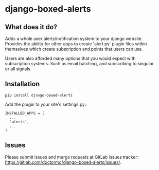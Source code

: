 # django-boxed-alerts

## What does it do?

Adds a whole user alerts/notification system to your django website. Provides the ability
for other apps to create 'alert.py' plugin files within themselves which create
subscription end points that users can use.

Users are also afforded many options that you would expect with subscription
systems. Such as email batching, and subscribing to singular or all signals.

## Installation

```
pip install django-boxed-alerts
```

Add the plugin to your site's settings.py::

```
INSTALLED_APPS = (
  ...
  'alerts',
  ...
)
```

## Issues

Please submit issues and merge requests at GitLab issues tracker: https://gitlab.com/doctormo/django-boxed-alerts/issues/.

